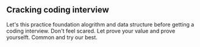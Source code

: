## Cracking coding interview

Let's this practice foundation alogrithm and data structure before getting a coding interview. Don't feel scared. Let prove your value and prove yourselft.
Common and try our best.
